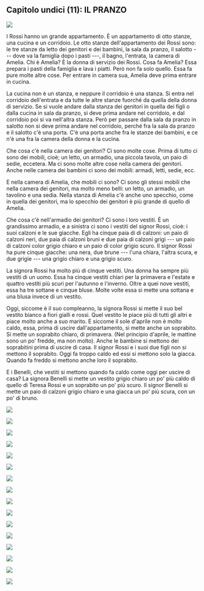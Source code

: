 ## Capitolo undici (11): IL PRANZO

![](../images/11.1.png)

I Rossi hanno un grande appartamento. È un appartamento di otto stanze, una cucina e un corridoio. Le otto stanze dell'appartamento dei Rossi sono: le tre stanze da letto dei genitori e dei bambini, la sala da pranzo, il salotto --- dove va la famiglia dopo i pasti ---, il bagno, l'entrata, la camera di Amelia. Chi è Amelia? È la donna di servizio dei Rossi. Cosa fa Amelia? Essa prepara i pasti della famiglia e lava i piatti. Però non fa solo quello. Essa fa pure molte altre cose. Per entrare in camera sua, Amelia deve prima entrare in cucina.

La cucina non è un stanza, e neppure il corridoio è una stanza. Si entra nel corridoio dell'entrata e da tutte le altre stanze fuorché da quella della donna di servizio. Se si vuole andare dalla stanza dei genitori in quella dei figli o dalla cucina in sala da pranzo, si deve prima andare nel corridoio, e dal corridoio poi si va nell'altra stanza. Però per passare dalla sala da pranzo in salotto non si deve prima andare nel corridoio, perché fra la sala da pranzo e il salotto c'è una porta. C'è una porta anche fra le stanze dei bambini, e ce n'è una fra la camera della donna e la cucina.

Che cosa c'è nella camera dei genitori? Ci sono molte cose. Prima di tutto ci sono dei mobili, cioè; un letto, un armadio, una piccola tavola, un paio di sedie, eccetera. Ma ci sono molte altre cose nella camera dei genitori. Anche nelle camera dei bambini ci sono dei mobili: armadi, letti, sedie, ecc.

E nella camera di Amelia, che mobili ci sono? Ci sono gli stessi mobili che nella camera dei genitori, ma molto meno belli: un letto, un armadio, un tavolino e una sedia. Nella stanza di Amelia c'è anche uno specchio, come in quella dei genitori, ma lo specchio dei genitori è più grande di quello di Amelia.

Che cosa c'è nell'armadio dei genitori? Ci sono i loro vestiti. È un grandissimo armadio, e a sinistra ci sono i vestiti del signor Rossi, cioè: i suoi calzoni e le sue giacche. Egli ha cinque paia di di calzoni: un paio di calzoni neri, due paia di calzoni bruni e due paia di calzoni grigi --- un paio di calzoni color grigio chiaro e un paio di color grigio scuro. Il signor Rossi ha pure cinque giacche: una nera, due brune --- l'una chiara, l'altra scura, e due grigie --- una grigio chiaro e una grigio scuro.

La signora Rossi ha molto più di cinque vestiti. Una donna ha sempre più vestiti di un uomo. Essa ha cinque vestiti chiari per la primavera e l'estate e quattro vestiti più scuri per l'autunno e l'inverno. Oltre a quei nove vestiti, essa ha tre sottane e cinque bluse. Molte volte essa si mette una sottana e una blusa invece di un vestito.

Oggi, siccome è il suo compleanno, la signora Rossi si mette il suo bel vestito bianco a fiori gialli e rossi. Quel vestito le piace più di tutti gli altri e piace molto anche a suo marito. E siccome il sole d'aprile non è molto caldo, essa, prima di uscire dall'appartamento, si mette anche un soprabito. Si mette un soprabito chiaro, di primavera. (Nel principio d'aprile, le mattine sono un po' fredde, ma non molto). Anche le bambine si mettono dei soprabitini prima di uscire di casa. Il signor Rossi e i suoi due figli non si mettono il soprabito. Oggi fa troppo caldo ed essi si mettono solo la giacca. Quando fa freddo si mettono anche loro il soprabito.

E i Benelli, che vestiti si mettono quando fa caldo come oggi per uscire di casa? La signora Benelli si mette un vestito grigio chiaro un po' più caldo di quello di Teresa Rossi e un soprabito un po' più scuro. Il signor Benelli si mette un paio di calzoni grigio chiaro e una giacca un po' più scura, con un po' di bruno.






<!---
Footnotes
-->


![](../images/11sub1.png)

![](../images/11sub2.png)

![](../images/11sub3.png)

![](../images/11sub4.png)

![](../images/11sub5.png)

![](../images/11sub6.png)

![](../images/11sub7.png)

![](../images/11sub8.png)

![](../images/11sub9.png)

![](../images/11sub10.png)

![](../images/11sub11.png)

![](../images/11sub12.png)

![](../images/11sub13.png)

![](../images/11sub14.png)

![](../images/11sub15.png)

![](../images/11sub16.png)

<p style="page-break-after: always;"> </p>
<!--stackedit_data:
eyJoaXN0b3J5IjpbLTIwNTYzMjcyODEsLTY5NzY3NTAzOSw2Nj
AzNTA1OSwxNDY1MTAwNDM0LC05NTE0MTc3NDcsLTE2OTM3ODI0
MjYsMTI2MDM3NTIyM119
-->